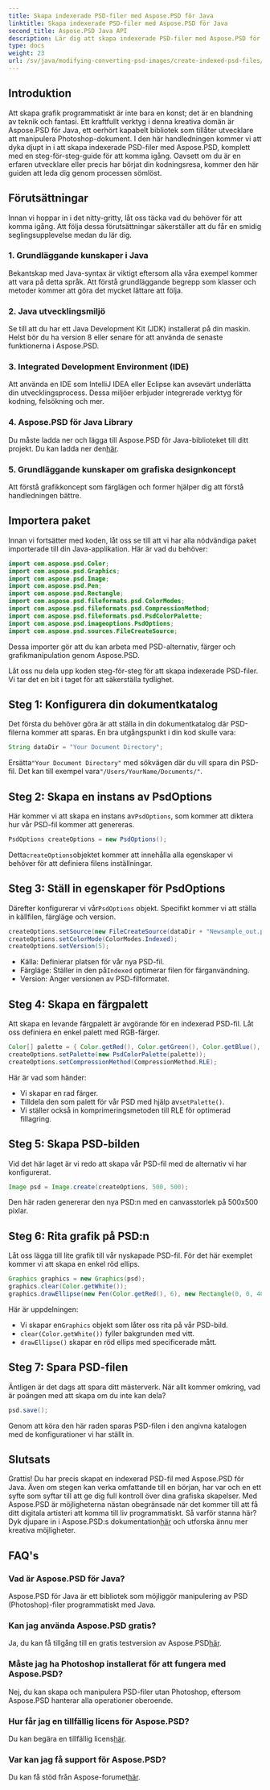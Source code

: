 ```yaml
---
title: Skapa indexerade PSD-filer med Aspose.PSD för Java
linktitle: Skapa indexerade PSD-filer med Aspose.PSD för Java
second_title: Aspose.PSD Java API
description: Lär dig att skapa indexerade PSD-filer med Aspose.PSD för Java i vår steg-för-steg-guide. Gå med nu för att utforska oändliga konstnärliga möjligheter.
type: docs
weight: 23
url: /sv/java/modifying-converting-psd-images/create-indexed-psd-files/
---
```

## Introduktion
Att skapa grafik programmatiskt är inte bara en konst; det är en blandning av teknik och fantasi. Ett kraftfullt verktyg i denna kreativa domän är Aspose.PSD för Java, ett oerhört kapabelt bibliotek som tillåter utvecklare att manipulera Photoshop-dokument. I den här handledningen kommer vi att dyka djupt in i att skapa indexerade PSD-filer med Aspose.PSD, komplett med en steg-för-steg-guide för att komma igång. Oavsett om du är en erfaren utvecklare eller precis har börjat din kodningsresa, kommer den här guiden att leda dig genom processen sömlöst.
## Förutsättningar
Innan vi hoppar in i det nitty-gritty, låt oss täcka vad du behöver för att komma igång. Att följa dessa förutsättningar säkerställer att du får en smidig seglingsupplevelse medan du lär dig.
### 1. Grundläggande kunskaper i Java
Bekantskap med Java-syntax är viktigt eftersom alla våra exempel kommer att vara på detta språk. Att förstå grundläggande begrepp som klasser och metoder kommer att göra det mycket lättare att följa.
### 2. Java utvecklingsmiljö
Se till att du har ett Java Development Kit (JDK) installerat på din maskin. Helst bör du ha version 8 eller senare för att använda de senaste funktionerna i Aspose.PSD.
### 3. Integrated Development Environment (IDE)
Att använda en IDE som IntelliJ IDEA eller Eclipse kan avsevärt underlätta din utvecklingsprocess. Dessa miljöer erbjuder integrerade verktyg för kodning, felsökning och mer.
### 4. Aspose.PSD för Java Library
 Du måste ladda ner och lägga till Aspose.PSD för Java-biblioteket till ditt projekt. Du kan ladda ner den[här](https://releases.aspose.com/psd/java/).
### 5. Grundläggande kunskaper om grafiska designkoncept
Att förstå grafikkoncept som färglägen och former hjälper dig att förstå handledningen bättre.
## Importera paket
Innan vi fortsätter med koden, låt oss se till att vi har alla nödvändiga paket importerade till din Java-applikation. Här är vad du behöver:
```java
import com.aspose.psd.Color;
import com.aspose.psd.Graphics;
import com.aspose.psd.Image;
import com.aspose.psd.Pen;
import com.aspose.psd.Rectangle;
import com.aspose.psd.fileformats.psd.ColorModes;
import com.aspose.psd.fileformats.psd.CompressionMethod;
import com.aspose.psd.fileformats.psd.PsdColorPalette;
import com.aspose.psd.imageoptions.PsdOptions;
import com.aspose.psd.sources.FileCreateSource;
```
Dessa importer gör att du kan arbeta med PSD-alternativ, färger och grafikmanipulation genom Aspose.PSD.

Låt oss nu dela upp koden steg-för-steg för att skapa indexerade PSD-filer. Vi tar det en bit i taget för att säkerställa tydlighet.
## Steg 1: Konfigurera din dokumentkatalog
Det första du behöver göra är att ställa in din dokumentkatalog där PSD-filerna kommer att sparas. En bra utgångspunkt i din kod skulle vara:
```java
String dataDir = "Your Document Directory";
```
 Ersätta`"Your Document Directory"` med sökvägen där du vill spara din PSD-fil. Det kan till exempel vara`"/Users/YourName/Documents/"`.
## Steg 2: Skapa en instans av PsdOptions
 Här kommer vi att skapa en instans av`PsdOptions`, som kommer att diktera hur vår PSD-fil kommer att genereras.
```java
PsdOptions createOptions = new PsdOptions();
```
 Detta`createOptions`objektet kommer att innehålla alla egenskaper vi behöver för att definiera filens inställningar. 
## Steg 3: Ställ in egenskaper för PsdOptions
 Därefter konfigurerar vi vår`PsdOptions` objekt. Specifikt kommer vi att ställa in källfilen, färgläge och version. 
```java
createOptions.setSource(new FileCreateSource(dataDir + "Newsample_out.psd", false));
createOptions.setColorMode(ColorModes.Indexed);
createOptions.setVersion(5);
```
- Källa: Definierar platsen för vår nya PSD-fil.
-  Färgläge: Ställer in den på`Indexed` optimerar filen för färganvändning.
- Version: Anger versionen av PSD-filformatet.
## Steg 4: Skapa en färgpalett
Att skapa en levande färgpalett är avgörande för en indexerad PSD-fil. Låt oss definiera en enkel palett med RGB-färger.
```java
Color[] palette = { Color.getRed(), Color.getGreen(), Color.getBlue(), Color.getYellow() };
createOptions.setPalette(new PsdColorPalette(palette));
createOptions.setCompressionMethod(CompressionMethod.RLE);
```
Här är vad som händer:
- Vi skapar en rad färger.
-  Tilldela den som palett för vår PSD med hjälp av`setPalette()`.
- Vi ställer också in komprimeringsmetoden till RLE för optimerad fillagring.
## Steg 5: Skapa PSD-bilden
Vid det här laget är vi redo att skapa vår PSD-fil med de alternativ vi har konfigurerat.
```java
Image psd = Image.create(createOptions, 500, 500);
```
Den här raden genererar den nya PSD:n med en canvasstorlek på 500x500 pixlar.
## Steg 6: Rita grafik på PSD:n
Låt oss lägga till lite grafik till vår nyskapade PSD-fil. För det här exemplet kommer vi att skapa en enkel röd ellips.
```java
Graphics graphics = new Graphics(psd);
graphics.clear(Color.getWhite());
graphics.drawEllipse(new Pen(Color.getRed(), 6), new Rectangle(0, 0, 400, 400));
```
Här är uppdelningen:
-  Vi skapar en`Graphics` objekt som låter oss rita på vår PSD-bild.
- `clear(Color.getWhite())` fyller bakgrunden med vitt.
- `drawEllipse()` skapar en röd ellips med specificerade mått.
## Steg 7: Spara PSD-filen
Äntligen är det dags att spara ditt mästerverk. När allt kommer omkring, vad är poängen med att skapa om du inte kan dela?
```java
psd.save();
```
Genom att köra den här raden sparas PSD-filen i den angivna katalogen med de konfigurationer vi har ställt in.
## Slutsats
Grattis! Du har precis skapat en indexerad PSD-fil med Aspose.PSD för Java. Även om stegen kan verka omfattande till en början, har var och en ett syfte som syftar till att ge dig full kontroll över dina grafiska skapelser. Med Aspose.PSD är möjligheterna nästan obegränsade när det kommer till att få ditt digitala artisteri att komma till liv programmatiskt.
Så varför stanna här? Dyk djupare in i Aspose.PSD:s dokumentation[här](https://reference.aspose.com/psd/java/) och utforska ännu mer kreativa möjligheter.
## FAQ's
### Vad är Aspose.PSD för Java?
Aspose.PSD för Java är ett bibliotek som möjliggör manipulering av PSD (Photoshop)-filer programmatiskt med Java.
### Kan jag använda Aspose.PSD gratis?
 Ja, du kan få tillgång till en gratis testversion av Aspose.PSD[här](https://releases.aspose.com/).
### Måste jag ha Photoshop installerat för att fungera med Aspose.PSD?
Nej, du kan skapa och manipulera PSD-filer utan Photoshop, eftersom Aspose.PSD hanterar alla operationer oberoende.
### Hur får jag en tillfällig licens för Aspose.PSD?
 Du kan begära en tillfällig licens[här](https://purchase.aspose.com/temporary-license/).
### Var kan jag få support för Aspose.PSD?
 Du kan få stöd från Aspose-forumet[här](https://forum.aspose.com/c/psd/34).